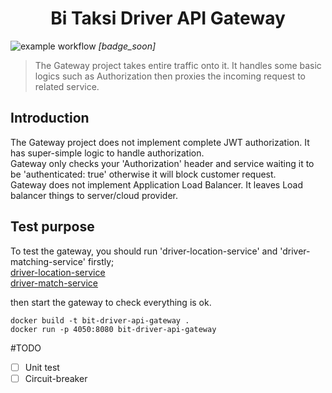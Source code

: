 <h1 align="center">Bi Taksi Driver API Gateway</h1>

![example workflow](https://github.com/ashkan90/bit-driver-api-gateway/actions/workflows/github-actions.yml/badge.svg) _[badge_soon]_

> The Gateway project takes entire traffic onto it. It handles some basic logics such as Authorization then proxies the incoming request to related service. 

## Introduction

The Gateway project does not implement complete JWT authorization. It has super-simple logic to handle authorization. <br>
Gateway only checks your 'Authorization' header and service waiting it to be 'authenticated: true' otherwise it will block customer request. <br>
Gateway does not implement Application Load Balancer. It leaves Load balancer things to server/cloud provider.  

## Test purpose
To test the gateway, you should run 'driver-location-service' and 'driver-matching-service' firstly;<br>
[driver-location-service](https://github.com/ashkan90/bit-driver-location-service) <br>
[driver-match-service](https://github.com/ashkan90/bit-driver-matching-service)

then start the gateway to check everything is ok.
```shell
docker build -t bit-driver-api-gateway .
docker run -p 4050:8080 bit-driver-api-gateway
```

#TODO
- [ ] Unit test
- [ ] Circuit-breaker
